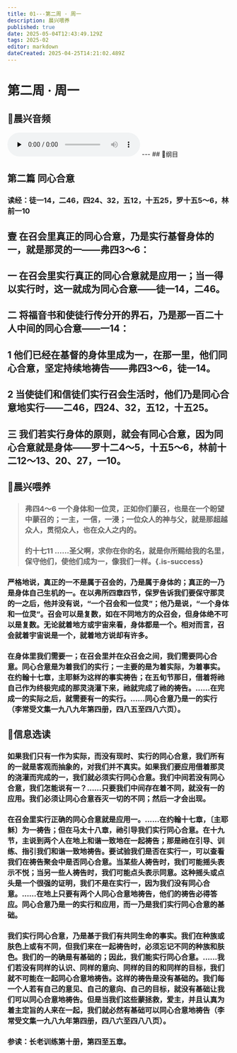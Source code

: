 ```yaml
---
title: 01---第二周 · 周一
description: 晨兴喂养
published: true
date: 2025-05-04T12:43:49.129Z
tags: 2025-02
editor: markdown
dateCreated: 2025-04-25T14:21:02.489Z
---
```


# 第二周 · 周一
## 🎵晨兴音频
<audio id="audio" controls="" preload="none">
      <source id="mp3" src="/2025-02/week2/week2day1.mp3">
</audio>
---
## 📖纲目

## 第二篇   同心合意

### 读经：徒一14，二46，四24、32，五12，十五25，罗十五5～6，林前一10

## 壹   在召会里真正的同心合意，乃是实行基督身体的一，就是那灵的一——弗四3～6：

## 一   在召会里实行真正的同心合意就是应用一；当一得以实行时，这一就成为同心合意——徒一14，二46。

## 二   将福音书和使徒行传分开的界石，乃是那一百二十人中间的同心合意——一14：

## 1   他们已经在基督的身体里成为一，在那一里，他们同心合意，坚定持续地祷告——弗四3～6，徒一14。

## 2   当使徒们和信徒们实行召会生活时，他们乃是同心合意地实行——二46，四24、32，五12，十五25。

## 三   我们若实行身体的原则，就会有同心合意，因为同心合意就是身体——罗十二4～5，十五5～6，林前十二12～13、20、27，一10。

## 📖晨兴喂养

>### 弗四4～6    一个身体和一位灵，正如你们蒙召，也是在一个盼望中蒙召的；一主，一信，一浸；一位众人的神与父，就是那超越众人，贯彻众人，也在众人之内的。
>### 约十七11     ……圣父啊，求你在你的名，就是你所赐给我的名里，保守他们，使他们成为一，像我们一样。{.is-success}

### 严格地说，真正的一不是属于召会的，乃是属于身体的；真正的一乃是身体自己生机的一。在以弗所四章四节，保罗告诉我们要保守那灵的一之后，他并没有说，“一个召会和一位灵”；他乃是说，“一个身体和一位灵”。召会可以是复数，如在不同地方的众召会，但身体绝不可以是复数。无论就着地方或宇宙来看，身体都是一个。相对而言，召会就着宇宙说是一个，就着地方说却有许多。

### 在身体里我们需要一；在召会里并在众召会之间，我们需要同心合意。同心合意是为着我们的实行；一主要的是为着实际，为着事实。在约翰十七章，主耶稣为这样的事实祷告；在五旬节那日，借着将祂自己作为终极完成的那灵浇灌下来，祂就完成了祂的祷告。……在完成一的实际之后，就需要有一的实行。……同心合意乃是一的实行（李常受文集一九八九年第四册，四八五至四八六页）。

## 📖信息选读

### 如果我们只有一作为实际，而没有现时、实行的同心合意，我们所有的一就是客观而抽象的，对我们并不真实。如果我们要应用借着那灵的浇灌而完成的一，我们就必须实行同心合意。我们中间若没有同心合意，我们怎能说有一？……只要我们中间存在着不同，就没有一的应用。我们必须让同心合意吞灭一切的不同；然后一才会出现。

### 在召会里实行正确的同心合意就是应用一。……在约翰十七章，〔主耶稣〕为一祷告；但在马太十八章，祂引导我们实行同心合意。在十九节，主说到两个人在地上和谐一致地在一起祷告；那是祂在引导、训练、指引我们和谐一致地祷告。要试验我们是否在实行一，可以查看我们在祷告聚会中是否同心合意。当某些人祷告时，我们可能摇头表示不悦；当另一些人祷告时，我们可能点头表示同意。这种摇头或点头是一个很强的证明，我们不是在实行一，因为我们没有同心合意。……在地上只要有两个人同心合意地祷告，他们的祷告必得答应。同心合意乃是一的实行和应用，而一乃是我们实行同心合意的基础。

### 我们实行同心合意，乃是基于我们有共同生命的事实。我们在种族或肤色上或有不同，但我们来在一起祷告时，必须忘记不同的种族和肤色。我们的一的确是有基础的；因此，我们能实行同心合意。……我们若没有同样的认识、同样的意向、同样的目的和同样的目标，我们就不可能在一起同心合意地祷告。这样的祷告是没有基础的。我们每一个人若有自己的意见、自己的意向、自己的目标，就没有基础让我们可以同心合意地祷告。但是当我们这些蒙拯救，爱主，并且认真为着主定旨的人来在一起，我们就必然有基础可以同心合意地祷告（李常受文集一九八九年第四册，四八六至四八八页）。

### 参读：长老训练第十册，第四至五章。
<!-- Google tag (gtag.js) -->
<script async src="https://www.googletagmanager.com/gtag/js?id=G-1P8709Z16T"></script>
<script>
  window.dataLayer = window.dataLayer || [];
  function gtag(){dataLayer.push(arguments);}
  gtag('js', new Date());

  gtag('config', 'G-1P8709Z16T');
</script>
